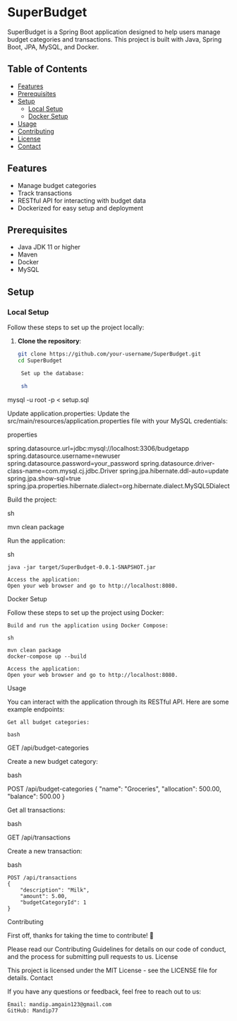 # SuperBudget

SuperBudget is a Spring Boot application designed to help users manage budget categories and transactions. This project is built with Java, Spring Boot, JPA, MySQL, and Docker.

## Table of Contents
- [Features](#features)
- [Prerequisites](#prerequisites)
- [Setup](#setup)
   - [Local Setup](#local-setup)
   - [Docker Setup](#docker-setup)
- [Usage](#usage)
- [Contributing](#contributing)
- [License](#license)
- [Contact](#contact)

## Features
- Manage budget categories
- Track transactions
- RESTful API for interacting with budget data
- Dockerized for easy setup and deployment

## Prerequisites
- Java JDK 11 or higher
- Maven
- Docker
- MySQL

## Setup

### Local Setup
Follow these steps to set up the project locally:

1. **Clone the repository**:
   ```sh
   git clone https://github.com/your-username/SuperBudget.git
   cd SuperBudget

    Set up the database:

    sh

mysql -u root -p < setup.sql

Update application.properties:
Update the src/main/resources/application.properties file with your MySQL credentials:

properties

spring.datasource.url=jdbc:mysql://localhost:3306/budgetapp
spring.datasource.username=newuser
spring.datasource.password=your_password
spring.datasource.driver-class-name=com.mysql.cj.jdbc.Driver
spring.jpa.hibernate.ddl-auto=update
spring.jpa.show-sql=true
spring.jpa.properties.hibernate.dialect=org.hibernate.dialect.MySQL5Dialect

Build the project:

sh

mvn clean package

Run the application:

sh

    java -jar target/SuperBudget-0.0.1-SNAPSHOT.jar

    Access the application:
    Open your web browser and go to http://localhost:8080.

Docker Setup

Follow these steps to set up the project using Docker:

    Build and run the application using Docker Compose:

    sh

    mvn clean package
    docker-compose up --build

    Access the application:
    Open your web browser and go to http://localhost:8080.

Usage

You can interact with the application through its RESTful API. Here are some example endpoints:

    Get all budget categories:

    bash

GET /api/budget-categories

Create a new budget category:

bash

POST /api/budget-categories
{
"name": "Groceries",
"allocation": 500.00,
"balance": 500.00
}

Get all transactions:

bash

GET /api/transactions

Create a new transaction:

bash

    POST /api/transactions
    {
        "description": "Milk",
        "amount": 5.00,
        "budgetCategoryId": 1
    }

Contributing

First off, thanks for taking the time to contribute! 🎉

Please read our Contributing Guidelines for details on our code of conduct, and the process for submitting pull requests to us.
License

This project is licensed under the MIT License - see the LICENSE file for details.
Contact

If you have any questions or feedback, feel free to reach out to us:

    Email: mandip.amgain123@gmail.com
    GitHub: Mandip77